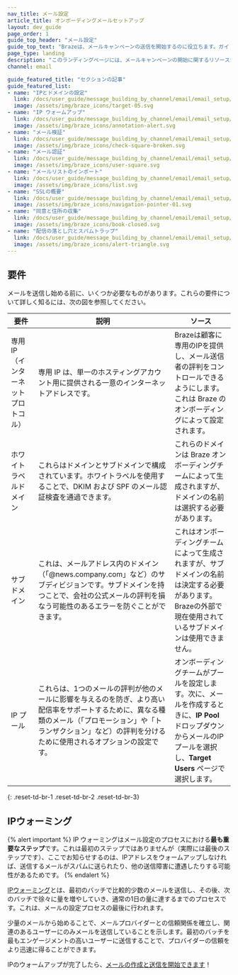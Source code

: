 ```yaml
---
nav_title: メール設定
article_title: オンボーディングメールセットアップ
layout: dev_guide
page_order: 1
guide_top_header: "メール設定"
guide_top_text: "Brazeは、メールキャンペーンの送信を開始するのに役立ちます。ガイドに従うか、<a href='https://learning.braze.com/email-onboarding-for-pro-and-enterprise-achieving-high-deliverability' target='_blank'>メールオンボーディング</a>の Braze ラーニングコースを参照してください。"
page_type: landing
description: "このランディングページには、メールキャンペーンの開始に関するリソースが含まれており、IPやドメインの設定、IPウォーミング、メールの検証などが含まれています。"
channel: email

guide_featured_title: "セクションの記事"
guide_featured_list:
- name: "IPとドメインの設定"
  link: /docs/user_guide/message_building_by_channel/email/email_setup/setting_up_ips_and_domains/
  image: /assets/img/braze_icons/target-05.svg
- name: "IP ウォームアップ"
  link: /docs/user_guide/message_building_by_channel/email/email_setup/ip_warming/
  image: /assets/img/braze_icons/annotation-alert.svg
- name: "メール検証"
  link: /docs/user_guide/message_building_by_channel/email/email_setup/email_validation/
  image: /assets/img/braze_icons/check-square-broken.svg
- name: "メール認証"
  link: /docs/user_guide/message_building_by_channel/email/email_setup/authentication/
  image: /assets/img/braze_icons/user-square.svg
- name: "メールリストのインポート"
  link: /docs/user_guide/message_building_by_channel/email/email_setup/import_your_email_list/
  image: /assets/img/braze_icons/list.svg
- name: "SSLの概要"
  link: /docs/user_guide/message_building_by_channel/email/email_setup/ssl/
  image: /assets/img/braze_icons/navigation-pointer-01.svg
- name: "同意と住所の収集"
  link: /docs/user_guide/message_building_by_channel/email/email_setup/consent_and_address_collection/
  image: /assets/img/braze_icons/book-closed.svg
- name: "配信の落とし穴とスパムトラップ"
  link: /docs/user_guide/message_building_by_channel/email/email_setup/deliverability_pitfalls_and_spam_traps/
  image: /assets/img/braze_icons/alert-triangle.svg
---
```


## 要件

メールを送信し始める前に、いくつか必要なものがあります。これらの要件について詳しく知るには、次の図を参照してください。

| 要件 | 説明 | ソース |
|---|---|---|
| 専用IP（インターネットプロトコル）| 専用 IP は、単一のホスティングアカウント用に提供される一意のインターネットアドレスです。 | Brazeは顧客に専用のIPを提供し、メール送信者の評判をコントロールできるようにします。これは Braze のオンボーディングによって設定されます。|
| ホワイトラベルドメイン | これらはドメインとサブドメインで構成されています。ホワイトラベルを使用することで、DKIM および SPF のメール認証検査を通過できます。 | これらのドメインは Braze オンボーディングチームによって生成されますが、ドメインの名前は選択する必要があります。 |
| サブドメイン | これは、メールアドレス内のドメイン（「@news.company.com」など）のサブディビジョンです。サブドメインを持つことで、会社の公式メールの評判を損なう可能性のあるエラーを防ぐことができます。 | これはオンボーディングチームによって生成されますが、サブドメインの名前は決定する必要があります。Brazeの外部で現在使用されているサブドメインは使用できません。 |
| IP プール | これらは、1つのメールの評判が他のメールに影響を与えるのを防ぎ、より高い配信率をサポートするために、異なる種類のメール（「プロモーション」や「トランザクション」など）の評判を分けるために使用されるオプションの設定です。 | オンボーディングチームがプールを設定します。次に、メールを作成するときに、**IP Pool** ドロップダウンからメールのIPプールを選択し、**Target Users** ページで選択します。|
{: .reset-td-br-1 .reset-td-br-2 .reset-td-br-3}

## IPウォーミング

{% alert important %}
IP ウォーミングはメール設定のプロセスにおける**最も重要なステップ**です。これは最初のステップではありませんが（実際には最後のステップです）、ここでお知らせするのは、IPアドレスをウォームアップしなければ、送信するメールがスパムに送られたり、他の送信障害に遭遇したりする可能性があるためです。
{% endalert %}

[IPウォーミング]({{site.baseurl}}/user_guide/message_building_by_channel/email/email_setup/ip_warming/)とは、最初のバッチで比較的少数のメールを送信し、その後、次のバッチで徐々に量を増やしていき、通常の1日の量に達するまでのプロセスです。これは、メールの設定プロセスの最後に行われます。

少量のメールから始めることで、メールプロバイダーとの信頼関係を確立し、関連のあるユーザーにのみメールを送信していることを示します。最初のバッチを最もエンゲージメントの高いユーザーに送信することで、プロバイダーの信頼をより迅速に得ることができます。

IPのウォームアップが完了したら、[メールの作成と送信を開始できます]({{site.baseurl}}/user_guide/message_building_by_channel/email/html_editor/creating_an_email_campaign/)！

<br><br>